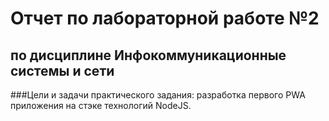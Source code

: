 # Отчет по лабораторной работе №2
## по дисциплине Инфокоммуникационные системы и сети  

###Цели и задачи практического задания: разработка первого PWA приложения на стэке технологий NodeJS.
